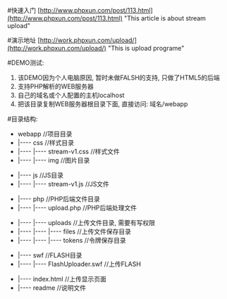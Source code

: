 #快速入门
[http://www.phpxun.com/post/113.html](http://www.phpxun.com/post/113.html) "This article is about stream upload"  

#演示地址
[http://work.phpxun.com/upload/](http://work.phpxun.com/upload/)   "This is upload programe"

#DEMO测试:
1. 该DEMO因为个人电脑原因, 暂时未做FALSH的支持, 只做了HTML5的后端
2. 支持PHP解析的WEB服务器
3. 自己的域名或个人配置的主机localhost
4. 把该目录复制WEB服务器根目录下面, 直接访问: 域名/webapp

#目录结构:
>
+ webapp                                    //项目目录
+ |---- css                                 //样式目录
+ |---- |---- stream-v1.css                 //样式文件
+ |---- |---- img                           //图片目录

> 
+ |---- js                                  //JS目录
+ |---- |---- stream-v1.js                  //JS文件

>
+ |---- php                                 //PHP后端文件目录
+ |---- |---- upload.php                    //PHP后端处理文件

>
* |---- |---- uploads                       //上传文件目录, 需要有写权限
* |---- |---- |---- files                   //上传文件保存目录
* |---- |---- |---- tokens                  //令牌保存目录

>
>
+ |---- swf                                 //FLASH目录
+ |---- |---- FlashUploader.swf             //上传FLASH


>
>
+ |---- index.html                          //上传显示页面
+ |---- readme                              //说明文件
